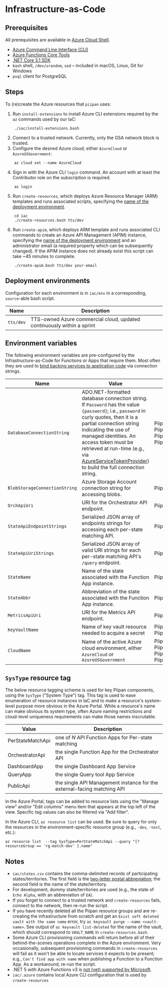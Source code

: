 # Infrastructure-as-Code

## Prerequisites

All prerequisites are available in [Azure Cloud Shell](https://docs.microsoft.com/en-us/azure/cloud-shell/overview).

- [Azure Command Line Interface (CLI)](https://docs.microsoft.com/en-us/cli/azure/install-azure-cli)
- [Azure Functions Core Tools](https://docs.microsoft.com/en-us/azure/azure-functions/functions-run-local)
- [.NET Core 3.1 SDK](https://dotnet.microsoft.com/download)
- `bash` shell, `/dev/urandom`, `sed` – included in macOS, Linux, Git for Windows
- `psql` client for PostgreSQL

## Steps
To (re)create the Azure resources that `piipan` uses:
1. Run `install-extensions` to install Azure CLI extensions required by the `az` commands used by our IaC:
```
    ./iac/install-extensions.bash
```
2. Connect to a trusted network. Currently, only the GSA network block is trusted.
3. Configure the desired Azure cloud; either `AzureCloud` or `AzureUSGovernment`:
```
    az cloud set --name AzureCloud
```
4. Sign in with the Azure CLI `login` command. An account with at least the Contributor role on the subscription is required.
```
    az login
```
5. Run `create-resources`, which deploys Azure Resource Manager (ARM) templates and runs associated scripts, specifying the [name of the deployment environment](#deployment-environments).
```
    cd iac
    ./create-resources.bash tts/dev
```
6. Run `create-apim`, which deploys ARM template and runs associated CLI commands to create an Azure API Management (APIM) instance, specifying the [name of the deployment environment](#deployment-environments) and an administrator email (a required property which can be subsequently changed). If the APIM instance does not already exist this script can take ~45 minutes to complete.
```
    ./create-apim.bash tts/dev your-email
```

## Deployment environments

Configuration for each environment is in `iac/env` in a corresponding, `source`-able bash script.

| Name | Description |
|---|---|
| `tts/dev` | TTS-owned Azure commercial cloud, updated continuously within a sprint |


## Environment variables

The following environment variables are pre-configured by the Infrastructure-as-Code for Functions or Apps that require them. Most often they are used to [bind backing services to application code](https://12factor.net/backing-services) via connection strings.

| Name | Value | Used by |
|---|---|---|
| `DatabaseConnectionString` | ADO.NET-formatted database connection string. If `Password` has the value `{password}`; i.e., `password` in curly quotes, then it is a partial connection string indicating the use of managed identities. An access token must be retrieved at run-time (e.g., via [AzureServiceTokenProvider](https://docs.microsoft.com/en-us/dotnet/api/overview/azure/service-to-service-authentication)) to build the full connection string.  | Piipan.Etl, Piipan.Match.State, PiipanMetricsFunctions, Piipan.Metrics.Api |
| `BlobStorageConnectionString` | Azure Storage Account connection string for accessing blobs. | Piipan.Etl |
| `OrchApiUri` | URI for the Orchestrator API endpoint. | Piipan.QueryTool |
| `StateApiEndpointStrings` | Serialized JSON array of endpoints strings for accessing each per-state matching API. | Piipan.Match.Orchestrator |
| `StateApiUriStrings` | Serialized JSON array of valid URI strings for each per-state matching API's `/query` endpoint. | Piipan.Match.Orchestrator |
| `StateName` | Name of the state associated with the Function App instance. | Piipan.Match.State |
| `StateAbbr` | Abbreviation of the state associated with the Function App instance. | Piipan.Match.State |
| `MetricsApiUri` | URI for the Metrics API endpoint. | Piipan.Dashboard |
| `KeyVaultName` | Name of key vault resource needed to acquire a secret | Piipan.Metrics.Api, Piipan.Metrics.Collect |
| `CloudName` | Name of the active Azure cloud environment, either `AzureCloud` or `AzureUSGovernment` | Piipan.Etl, Piipan.Match.State, Piipan.Metrics.Api, Piipan.Metrics.Collect |


## `SysType` resource tag

 The below resource tagging scheme is used for key Piipan components, using the `SysType` ("System Type") tag. This tag is used to ease enumeration of resource instances in IaC and to make a resource's system-level purpose more obvious in the Azure Portal. While a resource's name can make obvious its system type, often Azure naming restrictions and cloud-level uniqueness requirements can make those names inscrutable.

| Value | Description |
|---|---|
| PerStateMatchApi | one of _N_ API Function Apps for Per-state matching |
| OrchestratorApi | the single Function App for the Orchestrator API |
| DashboardApp | the single Dashboard App Service |
| QueryApp | the single Query tool App Service |
| PublicApi | the single API Management instance for the external-facing matching API |

In the Azure Portal, tags can be added to resource lists using the "Manage view" and/or "Edit columns" menu item that appears at the top left of the view. Specific tag values can also be filtered via "Add filter".

In the Azure CLI, `az resource list` can be used. Be sure to query for only the resources in the environment-specific resource group (e.g., `-dev`, `-test`, etc.):
```
az resource list  --tag SysType=PerStateMatchApi --query "[? resourceGroup == 'rg-match-dev' ].name"
```

## Notes
- `iac/states.csv` contains the comma-delimited records of participating states/territories. The first field is the [two-letter postal abbreviation](https://pe.usps.com/text/pub28/28apb.htm); the second field is the name of the state/territory.
- For development, dummy state/territories are used (e.g., the state of `Echo Alpha`, with an abbreviation of `EA`).
- If you forget to connect to a trusted network and `create-resources` fails, connect to the network, then re-run the script.
- If you have recently deleted all the Piipan resource groups and are re-creating the infrastructure from scratch and get an `Exist soft deleted vault with the same name` error, try `az keyvault purge --name <vault-name>`. See output of `az keyvault list-deleted` for the name of the vault, which should correspond to `VAULT_NAME` in `create-resources.bash`.
- Some Azure CLI provisioning commands will return before all of their behind-the-scenes operations complete in the Azure environment. Very occasionally, subsequent provisioning commands in `create-resources` will fail as it won't be able to locate services it expects to be present; e.g., `Can't find app with name` when publishing a Function to a Function App. As a workaround, re-run the script.
- .NET 5 with Azure Functions v3 is [not (yet) supported by Microsoft](https://github.com/Azure/azure-functions-host/issues/6674).
- `iac/.azure` contains local Azure CLI configuration that is used by `create-resources`

